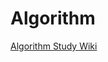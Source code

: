 # Algorithm
[Algorithm Study Wiki](https://github.com/AlgorithmChippo/Algorithm_Study/wiki/%F0%9F%92%AA%F0%9F%90%B1%E2%80%8D%F0%9F%91%A4-%ED%98%84%EC%8A%B5-%EC%95%8C%EA%B3%A0%EB%A6%AC%EC%A6%98-%EC%A0%95%EB%A6%AC)
